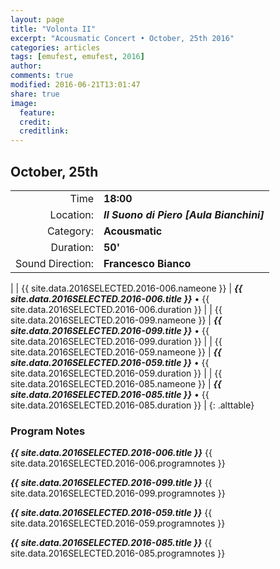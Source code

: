 ```yaml
---
layout: page
title: "Volonta II"
excerpt: "Acousmatic Concert • October, 25th 2016"
categories: articles
tags: [emufest, emufest, 2016]
author:
comments: true
modified: 2016-06-21T13:01:47
share: true
image:
  feature:
  credit:
  creditlink:
---
```


## October, 25th

|  |  |
|------------:|:------------|
| Time | **18:00** |
| Location: | ***Il Suono di Piero [Aula Bianchini]*** |
| Category: | **Acousmatic** |
| Duration: | **50'** |
| Sound Direction: | **Francesco Bianco** |
| 
| {{ site.data.2016SELECTED.2016-006.nameone }} | ***{{ site.data.2016SELECTED.2016-006.title }}*** • {{ site.data.2016SELECTED.2016-006.duration }} |
| {{ site.data.2016SELECTED.2016-099.nameone }} | ***{{ site.data.2016SELECTED.2016-099.title }}*** • {{ site.data.2016SELECTED.2016-099.duration }} |
| {{ site.data.2016SELECTED.2016-059.nameone }} | ***{{ site.data.2016SELECTED.2016-059.title }}*** • {{ site.data.2016SELECTED.2016-059.duration }} |
| {{ site.data.2016SELECTED.2016-085.nameone }} | ***{{ site.data.2016SELECTED.2016-085.title }}*** • {{ site.data.2016SELECTED.2016-085.duration }} |
{: .alttable} 

### Program Notes

***{{ site.data.2016SELECTED.2016-006.title }}*** {{ site.data.2016SELECTED.2016-006.programnotes }}

***{{ site.data.2016SELECTED.2016-099.title }}*** {{ site.data.2016SELECTED.2016-099.programnotes }}

***{{ site.data.2016SELECTED.2016-059.title }}*** {{ site.data.2016SELECTED.2016-059.programnotes }}

***{{ site.data.2016SELECTED.2016-085.title }}*** {{ site.data.2016SELECTED.2016-085.programnotes }}



